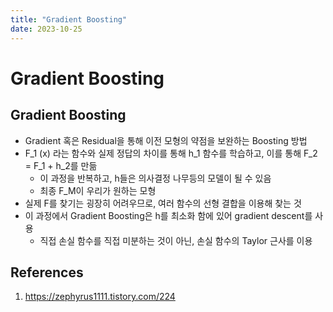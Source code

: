 ```yaml
---
title: "Gradient Boosting"
date: 2023-10-25
---
```


# Gradient Boosting

## Gradient Boosting

- Gradient 혹은 Residual을 통해 이전 모형의 약점을 보완하는 Boosting 방법
- F_1 (x) 라는 함수와 실제 정답의 차이를 통해 h_1 함수를 학습하고, 이를 통해 F_2 = F_1 + h_2를 만듦
  - 이 과정을 반복하고, h들은 의사결정 나무등의 모델이 될 수 있음
  - 최종 F_M이 우리가 원하는 모형
- 실제 F를 찾기는 굉장히 어려우므로, 여러 함수의 선형 결합을 이용해 찾는 것
- 이 과정에서 Gradient Boosting은 h를 최소화 함에 있어 gradient descent를 사용
  - 직접 손실 함수를 직접 미분하는 것이 아닌, 손실 함수의 Taylor 근사를 이용

## References

1. https://zephyrus1111.tistory.com/224
